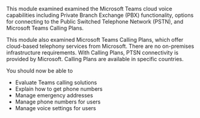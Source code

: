 This module examined examined the Microsoft Teams cloud voice capabilities  including Private Branch Exchange (PBX) functionality, options for connecting to the Public Switched Telephone Network (PSTN), and  Microsoft Teams Calling Plans. 

This module also examined Microsoft Teams Calling Plans, which offer cloud-based telephony services from Microsoft. There are no on-premises infrastructure requirements. With Calling Plans, PTSN connectivity is provided by Microsoft. Calling Plans are available in specific countries.

You should now be able to 
* Evaluate Teams calling solutions
* Explain how to get phone numbers
* Manage emergency addresses
* Manage phone numbers for users
* Manage voice settings for users

